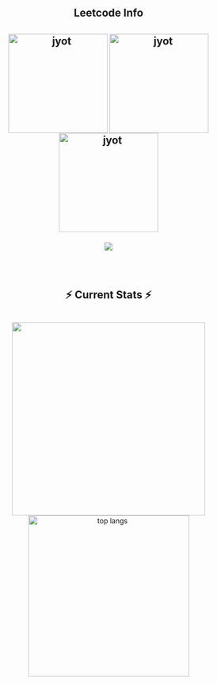 <div align="center">
<h2 align="center">Leetcode Info<h2>  
<p align="center">
    <a href="https://leetcode.com/u/TrinadhKatlagunta/" target="_blank"><img align="center" src="https://assets.leetcode.com/static_assets/marketing/2024-50.gif" alt="jyot" height="200" width="200" /></a>
    <a href="https://leetcode.com/u/TrinadhKatlagunta/" target="_blank"><img align="center" src="https://assets.leetcode.com/static_assets/marketing/2024-100-new.gif" alt="jyot" height="200" width="200" /></a>
    <a href="https://leetcode.com/u/TrinadhKatlagunta/" target="_blank"><img align="center" src="https://leetcode.com/static/images/badges/2024/gif/2024-12.gif" alt="jyot" height="200" width="200" /></a>
</p>

  <p align="center">
  <img  align=top flex-grow=1 src="https://leetcard.jacoblin.cool/TrinadhKatlagunta?theme=dark&font=IBM%20Plex%20Sans%20Arabic&ext=heatmap" />
</p>

<br/>
  <h2 align="center">⚡ Current Stats ⚡</h2>
<br>

<div align=center>
  <img width=390 src="https://github-readme-stats.vercel.app/api?username=TrinadhKatlagunta&show_icons=true&theme=react&rank_icon=github&border_radius=10%22%20alt=%22readme%20stats" />
  <img width=325 align="center" src="https://github-readme-stats.vercel.app/api/top-langs/?username=TrinadhKatlagunta&layout=compact" alt="top langs" />
</div>
